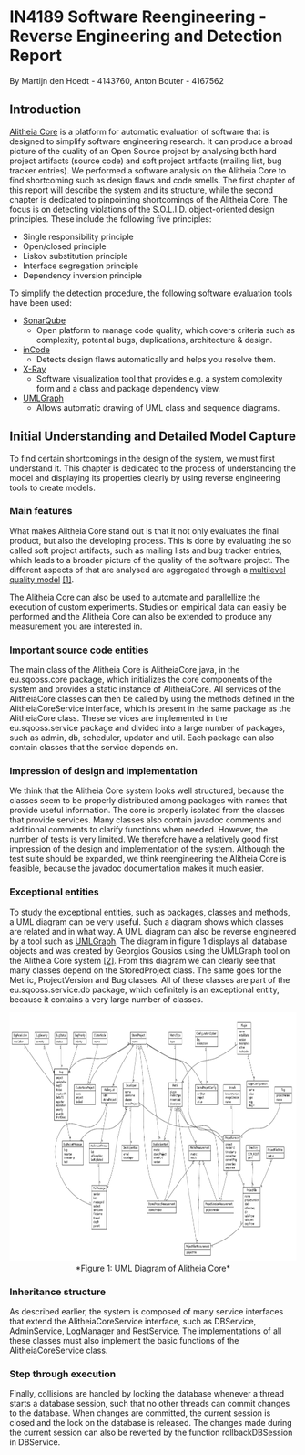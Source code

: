 # IN4189 Software Reengineering - Reverse Engineering and Detection Report 
By Martijn den Hoedt - 4143760, Anton Bouter - 4167562

## Introduction
[Alitheia Core](http://www.sqo-oss.org/) is a platform for automatic evaluation of software that is designed to simplify software engineering research. It can produce a broad picture of the quality of an Open Source project by analysing both hard project artifacts (source code) and soft project artifacts (mailing list, bug tracker entries).
We performed a software analysis on the Alitheia Core to find shortcoming such as design flaws and code smells. The first chapter of this report will describe the system and its structure, while the second chapter is dedicated to pinpointing shortcomings of the Alitheia Core. The focus is on detecting violations of the S.O.L.I.D. object-oriented design principles. These include the following five principles:

 * Single responsibility principle
 * Open/closed principle
 * Liskov substitution principle
 * Interface segregation principle
 * Dependency inversion principle
 
To simplify the detection procedure, the following software evaluation tools have been used: 

 * [SonarQube](http://www.sonarqube.org/)
    - Open platform to manage code quality, which covers criteria such as complexity, potential bugs, duplications, architecture & design.
 * [inCode](https://www.intooitus.com/products/incode)
    - Detects design flaws automatically and helps you resolve them.
 * [X-Ray](http://xray.inf.usi.ch/xray.php)
    - Software visualization tool that provides e.g. a system complexity form and a class and package dependency view.
 * [UMLGraph](http://www.umlgraph.org/)
    - Allows automatic drawing of UML class and sequence diagrams.

## Initial Understanding and Detailed Model Capture

To find certain shortcomings in the design of the system, we must first understand it. This chapter is dedicated to the process of understanding the model and displaying its properties clearly by using reverse engineering tools to create models.

### Main features
What makes Alitheia Core stand out is that it not only evaluates the final product, but also the developing process. This is done by evaluating the so called soft project artifacts, such as mailing lists and bug tracker entries, which leads to a broader picture of the quality of the software project. The different aspects of that are analysed are aggregated through a [multilevel quality model](http://www.dmst.aueb.gr/dds/pubs/conf/2008-OSS-qmodel/html/SGSS08.htm) [[1]](http://www.sqo-oss.org/about).

The Alitheia Core can also be used to automate and parallellize the execution of custom experiments. Studies on empirical data can easily be performed and the Alitheia Core can also be extended to produce any measurement you are interested in.

### Important source code entities

The main class of the Alitheia Core is AlitheiaCore.java, in the eu.sqooss.core package, which initializes the core components of the system and provides a static instance of AlitheiaCore. All services of the AlitheiaCore classes can then be called by using the methods defined in the AlitheiaCoreService interface, which is present in the same package as the AlitheiaCore class. These services are implemented in the eu.sqooss.service package and divided into a large number of packages, such as admin, db, scheduler, updater and util. Each package can also contain classes that the service depends on.

### Impression of design and implementation

We think that the Alitheia Core system looks well structured, because the classes seem to be properly distributed among packages with names that provide useful information. The core is properly isolated from the classes that provide services. Many classes also contain javadoc comments and additional comments to clarify functions when needed. However, the number of tests is very limited. We therefore have a relatively good first impression of the design and implementation of the system. Although the test suite should be expanded, we think reengineering the Alitheia Core is feasible, because the javadoc documentation makes it much easier.

### Exceptional entities

To study the exceptional entities, such as packages, classes and methods, a UML diagram can be very useful. Such a diagram shows which classes are related and in what way. A UML diagram can also be reverse engineered by a tool such as [UMLGraph](http://www.umlgraph.org/). The diagram in figure 1 displays all database objects and was created by Georgios Gousios using the UMLGraph tool on the Alitheia Core system [[2]](http://www.umlgraph.org/doc/ceg-er.html). From this diagram we can clearly see that many classes depend on the StoredProject class. The same goes for the Metric, ProjectVersion and Bug classes. All of these classes are part of the eu.sqooss.service.db package, which definitely is an exceptional entity, because it contains a very large number of classes. 

<img src="./img/uml.png" width="931" height="437px" />

<center>*Figure 1: UML Diagram of Alitheia Core*</center>

### Inheritance structure

As described earlier, the system is composed of many service interfaces that extend the AlitheiaCoreService interface, such as DBService, AdminService, LogManager and RestService. The implementations of all these classes must also implement the basic functions of the AlitheiaCoreService class.

### Step through execution



Finally, collisions are handled by locking the database whenever a thread starts a database session, such that no other threads can commit changes to the database. When changes are committed, the current session is closed and the lock on the database is released. The changes made during the current session can also be reverted by the function rollbackDBSession in DBService.  
